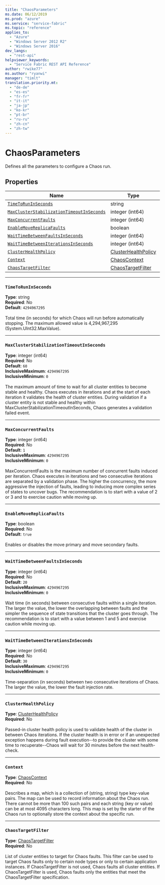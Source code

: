 ```yaml
---
title: "ChaosParameters"
ms.date: 06/12/2019
ms.prod: "azure"
ms.service: "service-fabric"
ms.topic: "reference"
applies_to: 
  - "Azure"
  - "Windows Server 2012 R2"
  - "Windows Server 2016"
dev_langs: 
  - "rest-api"
helpviewer_keywords: 
  - "Service Fabric REST API Reference"
author: "rwike77"
ms.author: "ryanwi"
manager: "timlt"
translation.priority.mt: 
  - "de-de"
  - "es-es"
  - "fr-fr"
  - "it-it"
  - "ja-jp"
  - "ko-kr"
  - "pt-br"
  - "ru-ru"
  - "zh-cn"
  - "zh-tw"
---
```

# ChaosParameters

Defines all the parameters to configure a Chaos run.


## Properties
| Name | Type | Required |
| --- | --- | --- |
| [`TimeToRunInSeconds`](#timetoruninseconds) | string | No |
| [`MaxClusterStabilizationTimeoutInSeconds`](#maxclusterstabilizationtimeoutinseconds) | integer (int64) | No |
| [`MaxConcurrentFaults`](#maxconcurrentfaults) | integer (int64) | No |
| [`EnableMoveReplicaFaults`](#enablemovereplicafaults) | boolean | No |
| [`WaitTimeBetweenFaultsInSeconds`](#waittimebetweenfaultsinseconds) | integer (int64) | No |
| [`WaitTimeBetweenIterationsInSeconds`](#waittimebetweeniterationsinseconds) | integer (int64) | No |
| [`ClusterHealthPolicy`](#clusterhealthpolicy) | [ClusterHealthPolicy](sfclient-model-clusterhealthpolicy.md) | No |
| [`Context`](#context) | [ChaosContext](sfclient-model-chaoscontext.md) | No |
| [`ChaosTargetFilter`](#chaostargetfilter) | [ChaosTargetFilter](sfclient-model-chaostargetfilter.md) | No |

____
### `TimeToRunInSeconds`
__Type__: string <br/>
__Required__: No<br/>
__Default__: `4294967295` <br/>
<br/>
Total time (in seconds) for which Chaos will run before automatically stopping. The maximum allowed value is 4,294,967,295 (System.UInt32.MaxValue).


____
### `MaxClusterStabilizationTimeoutInSeconds`
__Type__: integer (int64) <br/>
__Required__: No<br/>
__Default__: `60` <br/>
__InclusiveMaximum__: `4294967295` <br/>
__InclusiveMinimum__: `0` <br/>
<br/>
The maximum amount of time to wait for all cluster entities to become stable and healthy. Chaos executes in iterations and at the start of each iteration it validates the health of cluster entities.
During validation if a cluster entity is not stable and healthy within MaxClusterStabilizationTimeoutInSeconds, Chaos generates a validation failed event.


____
### `MaxConcurrentFaults`
__Type__: integer (int64) <br/>
__Required__: No<br/>
__Default__: `1` <br/>
__InclusiveMaximum__: `4294967295` <br/>
__InclusiveMinimum__: `0` <br/>
<br/>
MaxConcurrentFaults is the maximum number of concurrent faults induced per iteration.
Chaos executes in iterations and two consecutive iterations are separated by a validation phase.
The higher the concurrency, the more aggressive the injection of faults, leading to inducing more complex series of states to uncover bugs.
The recommendation is to start with a value of 2 or 3 and to exercise caution while moving up.


____
### `EnableMoveReplicaFaults`
__Type__: boolean <br/>
__Required__: No<br/>
__Default__: `true` <br/>
<br/>
Enables or disables the move primary and move secondary faults.


____
### `WaitTimeBetweenFaultsInSeconds`
__Type__: integer (int64) <br/>
__Required__: No<br/>
__Default__: `20` <br/>
__InclusiveMaximum__: `4294967295` <br/>
__InclusiveMinimum__: `0` <br/>
<br/>
Wait time (in seconds) between consecutive faults within a single iteration.
The larger the value, the lower the overlapping between faults and the simpler the sequence of state transitions that the cluster goes through.
The recommendation is to start with a value between 1 and 5 and exercise caution while moving up.


____
### `WaitTimeBetweenIterationsInSeconds`
__Type__: integer (int64) <br/>
__Required__: No<br/>
__Default__: `30` <br/>
__InclusiveMaximum__: `4294967295` <br/>
__InclusiveMinimum__: `0` <br/>
<br/>
Time-separation (in seconds) between two consecutive iterations of Chaos.
The larger the value, the lower the fault injection rate.


____
### `ClusterHealthPolicy`
__Type__: [ClusterHealthPolicy](sfclient-model-clusterhealthpolicy.md) <br/>
__Required__: No<br/>
<br/>
Passed-in cluster health policy is used to validate health of the cluster in between Chaos iterations. If the cluster health is in error or if an unexpected exception happens during fault execution--to provide the cluster with some time to recuperate--Chaos will wait for 30 minutes before the next health-check.


____
### `Context`
__Type__: [ChaosContext](sfclient-model-chaoscontext.md) <br/>
__Required__: No<br/>
<br/>
Describes a map, which is a collection of (string, string) type key-value pairs. The map can be used to record information about
the Chaos run. There cannot be more than 100 such pairs and each string (key or value) can be at most 4095 characters long.
This map is set by the starter of the Chaos run to optionally store the context about the specific run.


____
### `ChaosTargetFilter`
__Type__: [ChaosTargetFilter](sfclient-model-chaostargetfilter.md) <br/>
__Required__: No<br/>
<br/>
List of cluster entities to target for Chaos faults.
This filter can be used to target Chaos faults only to certain node types or only to certain application instances. If ChaosTargetFilter is not used, Chaos faults all cluster entities.
If ChaosTargetFilter is used, Chaos faults only the entities that meet the ChaosTargetFilter specification.

